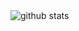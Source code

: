 <picture>
  <source media="(prefers-color-scheme: light)" srcset="https://pixel-profile.vercel.app/api/github-stats?username=AxiaoJJ&theme=summer">
  <source media="(prefers-color-scheme: dark)" srcset="https://pixel-profile.vercel.app/api/github-stats?username=AxiaoJJ&screen_effect=true&theme=blue_chill">
  <img alt="github stats" src="https://pixel-profile.vercel.app/api/github-stats?username=AxiaoJJ&theme=summer">
</picture>
